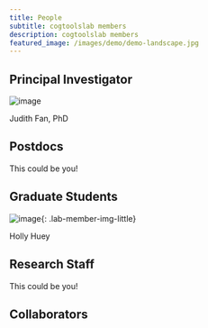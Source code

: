 ```yaml
---
title: People
subtitle: cogtoolslab members
description: cogtoolslab members
featured_image: /images/demo/demo-landscape.jpg
---
```


## Principal Investigator

<!-- ![image]({{site.baseurl}}/images/people/FanJE_photo.jpg){: .lab-member-img-big} -->
![image]({{site.baseurl}}/images/people/FanJE_photo.jpg)

Judith Fan, PhD

## Postdocs

This could be you!

## Graduate Students

![image]({{site.baseurl}}/images/people/HueyH_photo.png){: .lab-member-img-little}

Holly Huey

## Research Staff

This could be you!

## Collaborators
